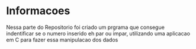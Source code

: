 # Informacoes

Nessa parte do Repositorio foi criado um prgrama que consegue indentificar se o numero inserido eh par ou impar, utilizando uma aplicacao em C para fazer essa manipulacao dos dados
